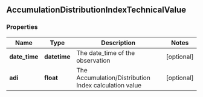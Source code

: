 ## AccumulationDistributionIndexTechnicalValue

### Properties
Name | Type | Description | Notes
------------ | ------------- | ------------- | -------------
**date_time** | **datetime** | The date_time of the observation | [optional] 
**adi** | **float** | The Accumulation/Distribution Index calculation value | [optional] 



